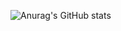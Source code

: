 ![Anurag's GitHub stats](https://github-readme-stats.vercel.app/api?username=elimccoy&theme=cobalt&show_icons=true)
